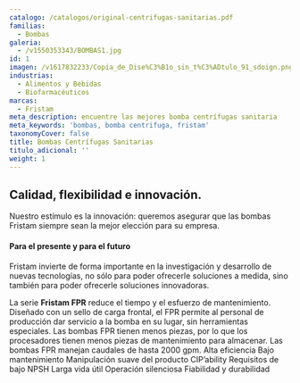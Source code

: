 ```yaml
---
catalogo: /catalogos/original-centrifugas-sanitarias.pdf
familias:
  - Bombas
galeria:
  - /v1550353343/BOMBAS1.jpg
id: 1
imagen: /v1617832233/Copia_de_Dise%C3%B1o_sin_t%C3%ADtulo_91_sdoign.png
industrias:
  - Alimentos y Bebidas
  - Biofarmacéuticos
marcas:
  - Fristam
meta_description: encuentre las mejores bomba centrífugas sanitaria
meta_keywords: 'bombas, bomba centrifuga, fristam'
taxonomyCover: false
title: Bombas Centrífugas Sanitarias
titulo_adicional: ''
weight: 1
---
```

## Calidad, flexibilidad e innovación.
Nuestro estímulo es la innovación: queremos asegurar que las bombas Fristam siempre sean la mejor elección para su empresa.
<h4>Para el presente y para el futuro</h4>
Fristam invierte de forma importante en la investigación y desarrollo de nuevas tecnologías, no sólo para poder ofrecerle soluciones a medida, sino también para poder ofrecerle soluciones innovadoras. 
 

La serie **Fristam FPR** reduce el tiempo y el esfuerzo de mantenimiento. Diseñado con un sello de carga frontal, el FPR permite al personal de producción dar servicio a la bomba en su lugar, sin herramientas especiales. Las bombas FPR tienen menos piezas, por lo que los procesadores tienen menos piezas de mantenimiento para almacenar. Las bombas FPR manejan caudales de hasta 2000 gpm. Alta eficiencia Bajo mantenimiento Manipulación suave del producto CIP’ability Requisitos de bajo NPSH Larga vida útil Operación silenciosa Fiabilidad y durabilidad
